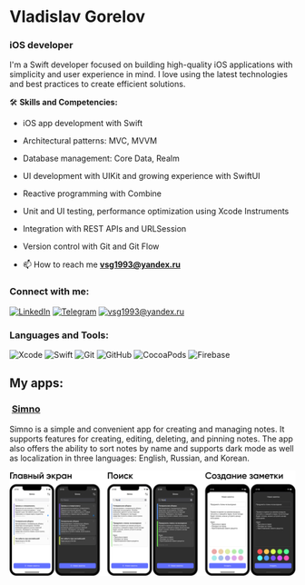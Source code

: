 # Vladislav Gorelov

### iOS developer

I'm a Swift developer focused on building high-quality iOS applications with simplicity and user experience in mind. I love using the latest technologies and best practices to create efficient solutions.

🛠️ <b>Skills and Competencies:</b>

- iOS app development with Swift
- Architectural patterns: MVC, MVVM
- Database management: Core Data, Realm
- UI development with UIKit and growing experience with SwiftUI
- Reactive programming with Combine
- Unit and UI testing, performance optimization using Xcode Instruments
- Integration with REST APIs and URLSession
- Version control with Git and Git Flow

- 📫 How to reach me **vsg1993@yandex.ru**


  
### Connect with me:

[![LinkedIn](https://img.shields.io/badge/-LinkedIn-blue)](https://www.linkedin.com/in/gorelov-vlad/)
[![Telegram](https://img.shields.io/badge/-Telegram-blue)](https://t.me/slavikvegugin)
[![vsg1993@yandex.ru](https://img.shields.io/badge/-Email-D14836?style=flat&logo=gmail&logoColor=white)](mailto:vsg1993@yandex.ru)


### Languages and Tools:

![Xcode](https://img.shields.io/badge/-Xcode-05122A?style=flat&logo=Xcode&logoColor=1575F9)
![Swift](https://img.shields.io/badge/-Swift-05122A?style=flat&logo=swift)
![Git](https://img.shields.io/badge/-Git-05122A?style=flat&logo=git)
![GitHub](https://img.shields.io/badge/-GitHub-05122A?style=flat&logo=github)
![CocoaPods](https://img.shields.io/badge/-CocoaPods-05122A?style=flat&logo=cocoapods)
![Firebase](https://img.shields.io/badge/-Firebase-05122A?style=flat&logo=firebase)

## My apps: 

### <img src="https://i.ibb.co/NyjXxcq/icon.png" alt="" width="24"/> [Simno](https://github.com/Vlad-Gorelov/Simno)
Simno is a simple and convenient app for creating and managing notes. It supports features for creating, editing, deleting, and pinning notes. The app also offers the ability to sort notes by name and supports dark mode as well as localization in three languages: English, Russian, and Korean.
<p></p>
<a href="https://raw.githubusercontent.com/Vlad-Gorelov/Vlad-Gorelov/refs/heads/main/Simno%20Screens.png" target="_blank">
<img src="./Simno%20Screens.png" alt="Screenshot" style="pointer-events: none;" />
</a>


